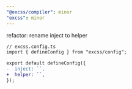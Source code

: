 ```yaml
---
"@excss/compiler": minor
"excss": minor
---
```


refactor: rename inject to helper

```diff
// excss.config.ts
import { defineConfig } from "excss/config";

export default defineConfig({
-  inject: ``,
+  helper: ``,
});
```
